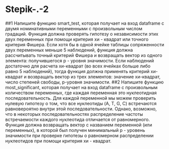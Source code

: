 # Stepik-.-2
##1
Напишите функцию smart_test, которая получает на вход dataframe с двумя номинативными переменными с произвольным числом градаций. Функция должна проверять гипотезу о независимости этих двух переменных при помощи критерия хи - квадрат или точного критерия Фишера.
Если хотя бы в одной ячейке таблицы сопряженности двух переменных меньше 5 наблюдений, функция должна рассчитывать точный критерий Фишера и возвращать вектор из одного элемента: получившегося p - уровня значимости.
Если наблюдений достаточно для расчета хи-квадрат (во всех ячейках больше либо равно 5 наблюдений), тогда функция должна применять критерий хи-квадрат и возвращать вектор из трех элементов: значение хи-квадрат, число степеней свободы,  p-уровня значимости.
##2
Напишите функцию most_significant, которая получает на вход dataframe с произвольным количеством переменных, где каждая переменная это нуклеотидная последовательность. 
Для каждой переменной мы можем проверить нулевую гипотезу о том, что все нуклеотиды (A, T, G, C) встречаются равновероятно внутри этой последовательности. Однако, возможно, что в некоторых последовательностях распределение частоты встречаемости каждого нуклеотида отличается от равномерного.
Функция должна возвращать вектор с ﻿названием переменной (или переменных), в которой был получен минимальный p - уровень значимости при проверке гипотезы о равномерном распределении нуклеотидов при помощи критерия хи - квадрат. 
